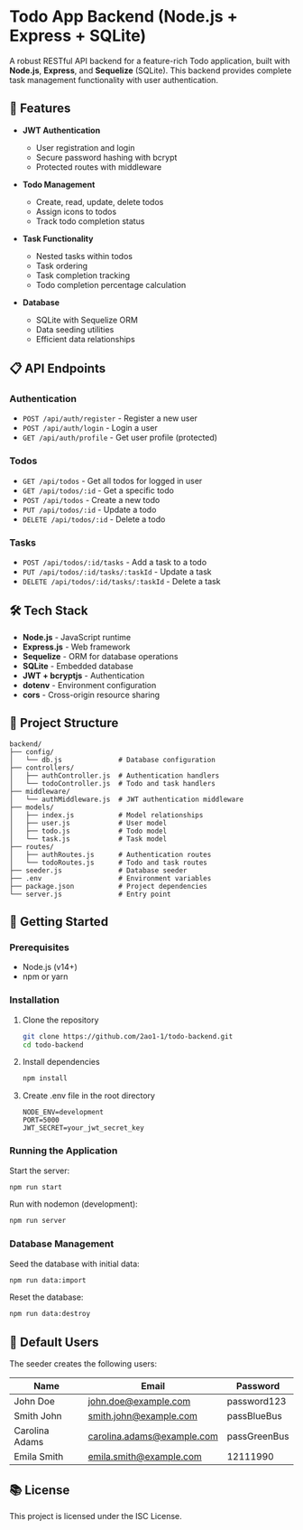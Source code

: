 # Todo App Backend (Node.js + Express + SQLite)

A robust RESTful API backend for a feature-rich Todo application, built with **Node.js**, **Express**, and **Sequelize** (SQLite). This backend provides complete task management functionality with user authentication.

## 🚀 Features

- **JWT Authentication**

  - User registration and login
  - Secure password hashing with bcrypt
  - Protected routes with middleware

- **Todo Management**

  - Create, read, update, delete todos
  - Assign icons to todos
  - Track todo completion status

- **Task Functionality**

  - Nested tasks within todos
  - Task ordering
  - Task completion tracking
  - Todo completion percentage calculation

- **Database**
  - SQLite with Sequelize ORM
  - Data seeding utilities
  - Efficient data relationships

## 📋 API Endpoints

### Authentication

- `POST /api/auth/register` - Register a new user
- `POST /api/auth/login` - Login a user
- `GET /api/auth/profile` - Get user profile (protected)

### Todos

- `GET /api/todos` - Get all todos for logged in user
- `GET /api/todos/:id` - Get a specific todo
- `POST /api/todos` - Create a new todo
- `PUT /api/todos/:id` - Update a todo
- `DELETE /api/todos/:id` - Delete a todo

### Tasks

- `POST /api/todos/:id/tasks` - Add a task to a todo
- `PUT /api/todos/:id/tasks/:taskId` - Update a task
- `DELETE /api/todos/:id/tasks/:taskId` - Delete a task

## 🛠️ Tech Stack

- **Node.js** - JavaScript runtime
- **Express.js** - Web framework
- **Sequelize** - ORM for database operations
- **SQLite** - Embedded database
- **JWT + bcryptjs** - Authentication
- **dotenv** - Environment configuration
- **cors** - Cross-origin resource sharing

## 📁 Project Structure

```
backend/
├── config/
│   └── db.js              # Database configuration
├── controllers/
│   ├── authController.js  # Authentication handlers
│   └── todoController.js  # Todo and task handlers
├── middleware/
│   └── authMiddleware.js  # JWT authentication middleware
├── models/
│   ├── index.js           # Model relationships
│   ├── user.js            # User model
│   ├── todo.js            # Todo model
│   └── task.js            # Task model
├── routes/
│   ├── authRoutes.js      # Authentication routes
│   └── todoRoutes.js      # Todo and task routes
├── seeder.js              # Database seeder
├── .env                   # Environment variables
├── package.json           # Project dependencies
└── server.js              # Entry point
```

## 🏁 Getting Started

### Prerequisites

- Node.js (v14+)
- npm or yarn

### Installation

1. Clone the repository

   ```bash
   git clone https://github.com/2ao1-1/todo-backend.git
   cd todo-backend
   ```

2. Install dependencies

   ```bash
   npm install
   ```

3. Create .env file in the root directory
   ```
   NODE_ENV=development
   PORT=5000
   JWT_SECRET=your_jwt_secret_key
   ```

### Running the Application

Start the server:

```bash
npm run start
```

Run with nodemon (development):

```bash
npm run server
```

### Database Management

Seed the database with initial data:

```bash
npm run data:import
```

Reset the database:

```bash
npm run data:destroy
```

## 🔐 Default Users

The seeder creates the following users:

| Name           | Email                      | Password     |
| -------------- | -------------------------- | ------------ |
| John Doe       | john.doe@example.com       | password123  |
| Smith John     | smith.john@example.com     | passBlueBus  |
| Carolina Adams | carolina.adams@example.com | passGreenBus |
| Emila Smith    | emila.smith@example.com    | 12111990     |

## 📚 License

This project is licensed under the ISC License.
